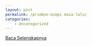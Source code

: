```yaml
---
layout: post
permalink: /primbon-mimpi-masa-lalu/
categories:
    - Uncategorized
---
```


[Baca Selengkapnya](/10)